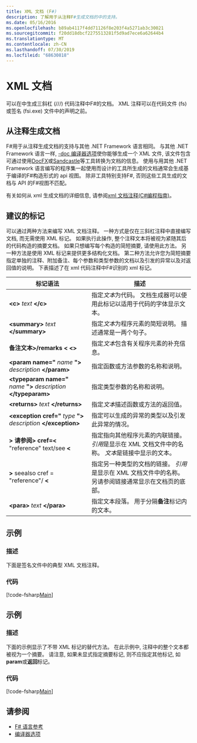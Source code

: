 ```yaml
---
title: XML 文档 (F#)
description: 了解用于从注释F#生成文档的中的支持。
ms.date: 05/16/2016
ms.openlocfilehash: b89ab4117f4dd71126f8e203f4a5271ab3c30021
ms.sourcegitcommit: f20dd18dbcf2275513281f5d9ad7ece6a62644b4
ms.translationtype: MT
ms.contentlocale: zh-CN
ms.lasthandoff: 07/30/2019
ms.locfileid: "68630818"
---
```

# <a name="xml-documentation"></a>XML 文档

可以在中生成三斜杠 (///) 代码注释中F#的文档。 XML 注释可以在代码文件 (fs) 或签名 (fsi.exe) 文件中的声明之前。

## <a name="generating-documentation-from-comments"></a>从注释生成文档

F#用于从注释生成文档的支持与其他 .NET Framework 语言相同。 与其他 .NET Framework 语言一样, [-doc 编译器选项](https://msdn.microsoft.com/library/434394ae-0d4a-459c-a684-bffede519a04)使你能够生成一个 XML 文件, 该文件包含可通过使用[DocFX](https://dotnet.github.io/docfx/)或[Sandcastle](https://github.com/EWSoftware/SHFB)等工具转换为文档的信息。 使用与用其他 .NET Framework 语言编写的程序集一起使用而设计的工具所生成的文档通常会生成基于编译的F#构造形式的 api 视图。 除非工具特别支持F#, 否则这些工具生成的文档与 API 的F#视图不匹配。

有关如何从 xml 生成文档的详细信息, 请参阅[xml 文档注释&#40;C&#35;编程指南&#41;](https://msdn.microsoft.com/library/b2s063f7)。

## <a name="recommended-tags"></a>建议的标记

可以通过两种方法来编写 XML 文档注释。 一种方式是仅在三斜杠注释中直接编写文档, 而无需使用 XML 标记。 如果执行此操作, 整个注释文本将被视为紧随其后的代码构造的摘要文档。 如果只想编写每个构造的简短摘要, 请使用此方法。 另一种方法是使用 XML 标记来提供更多结构化文档。 第二种方法允许您为简短摘要指定单独的注释、附加备注、每个参数和类型参数的文档以及引发的异常以及对返回值的说明。 下表描述了在 xml 代码注释中F#识别的 xml 标记。

|标记语法|描述|
|----------|-----------|
|**\<c\>** _text_ **\</c\>**|指定*文本*为代码。 文档生成器可以使用此标记以适用于代码的字体显示文本。|
|**\<summary\>** _text_ **\</summary\>**|指定*文本*为程序元素的简短说明。 描述通常是一两个句子。|
|**备注文本\>/remarks \<**  **\<\>**|指定*文本*包含有关程序元素的补充信息。|
|**\<param name="** _name_ **"\>** _description_ **\</param\>**|指定函数或方法参数的名称和说明。|
|**\<typeparam name="** _name_ **"\>** _description_ **\</typeparam\>**|指定类型参数的名称和说明。|
|**\<returns\>** _text_ **\</returns\>**|指定*文本*描述函数或方法的返回值。|
|**\<exception cref="** _type_ **"\>** _description_ **\</exception\>**|指定可以生成的异常的类型以及引发此异常的情况。|
|**\>**  **请参阅\> cref=\<** "reference" text/see  **\<**|指定指向其他程序元素的内联链接。 *引用*是显示在 XML 文档文件中的名称。 *文本*是链接中显示的文本。|
|**\>** seealso cref = "reference"/  **\<**|指定另一种类型的文档的链接。 *引用*是显示在 XML 文档文件中的名称。 另请参阅链接通常显示在文档页的底部。|
|**\<para\>** _text_ **\</para\>**|指定文本段落。 用于分隔**备注**标记内的文本。|

## <a name="example"></a>示例

### <a name="description"></a>描述

下面是签名文件中的典型 XML 文档注释。

### <a name="code"></a>代码

[!code-fsharp[Main](~/samples/snippets/fsharp/lang-ref-2/snippet7101.fs)]

## <a name="example"></a>示例

### <a name="description"></a>描述

下面的示例显示了不带 XML 标记的替代方法。 在此示例中, 注释中的整个文本都被视为一个摘要。 请注意, 如果未显式指定摘要标记, 则不应指定其他标记, 如**param**或**返回**标记。

### <a name="code"></a>代码

[!code-fsharp[Main](~/samples/snippets/fsharp/lang-ref-2/snippet7102.fs)]

## <a name="see-also"></a>请参阅

- [F# 语言参考](index.md)
- [编译器选项](compiler-options.md)
